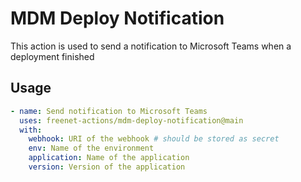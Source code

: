 # MDM Deploy Notification

This action is used to send a notification to Microsoft Teams when a deployment finished

## Usage

```yaml
- name: Send notification to Microsoft Teams
  uses: freenet-actions/mdm-deploy-notification@main
  with:
    webhook: URI of the webhook # should be stored as secret
    env: Name of the environment
    application: Name of the application
    version: Version of the application
```
